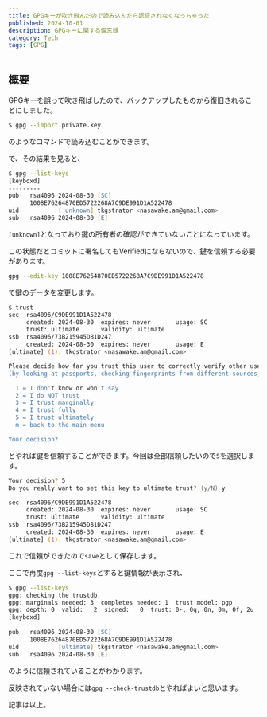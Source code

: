 ```yaml
---
title: GPGキーが吹き飛んだので読み込んだら認証されなくなっちゃった
published: 2024-10-01
description: GPGキーに関する備忘録
category: Tech
tags: [GPG]
---
```


## 概要

GPGキーを誤って吹き飛ばしたので、バックアップしたものから復旧されることにしました。

```zsh
$ gpg --import private.key
```

のようなコマンドで読み込むことができます。

で、その結果を見ると、

```zsh
$ gpg --list-keys        
[keyboxd]
---------
pub   rsa4096 2024-08-30 [SC]
      1008E76264870ED5722268A7C9DE991D1A522478
uid           [ unknown] tkgstrator <nasawake.am@gmail.com>
sub   rsa4096 2024-08-30 [E]
```

`[unknown]`となっており鍵の所有者の確認ができていないことになっています。

この状態だとコミットに署名してもVerifiedにならないので、鍵を信頼する必要があります。

```zsh
gpg --edit-key 1008E76264870ED5722268A7C9DE991D1A522478
```

で鍵のデータを変更します。

```zsh
$ trust
sec  rsa4096/C9DE991D1A522478
     created: 2024-08-30  expires: never       usage: SC  
     trust: ultimate      validity: ultimate
ssb  rsa4096/73B215945D81D247
     created: 2024-08-30  expires: never       usage: E   
[ultimate] (1). tkgstrator <nasawake.am@gmail.com>

Please decide how far you trust this user to correctly verify other users' keys
(by looking at passports, checking fingerprints from different sources, etc.)

  1 = I don't know or won't say
  2 = I do NOT trust
  3 = I trust marginally
  4 = I trust fully
  5 = I trust ultimately
  m = back to the main menu

Your decision? 
```

とやれば鍵を信頼することができます。今回は全部信頼したいので`5`を選択します。　

```zsh
Your decision? 5
Do you really want to set this key to ultimate trust? (y/N) y

sec  rsa4096/C9DE991D1A522478
     created: 2024-08-30  expires: never       usage: SC  
     trust: ultimate      validity: ultimate
ssb  rsa4096/73B215945D81D247
     created: 2024-08-30  expires: never       usage: E   
[ultimate] (1). tkgstrator <nasawake.am@gmail.com>
```

これで信頼ができたので`save`として保存します。

ここで再度`gpg --list-keys`とすると鍵情報が表示され、

```zsh
$ gpg --list-keys 
gpg: checking the trustdb
gpg: marginals needed: 3  completes needed: 1  trust model: pgp
gpg: depth: 0  valid:   2  signed:   0  trust: 0-, 0q, 0n, 0m, 0f, 2u
[keyboxd]
---------
pub   rsa4096 2024-08-30 [SC]
      1008E76264870ED5722268A7C9DE991D1A522478
uid           [ultimate] tkgstrator <nasawake.am@gmail.com>
sub   rsa4096 2024-08-30 [E]
```

のように信頼されていることがわかります。

反映されていない場合には`gpg --check-trustdb`とやればよいと思います。

記事は以上。　